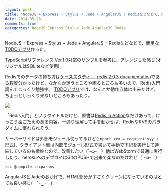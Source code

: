 ```yaml
---
layout: post
title: "NodeJS + Express + Stylus + Jade + AngularJS + Redisなどなどで、簡単なTODOアプリ"
date: 2014-05-26
comments: true
categories: NodeJS Express Stylus Jade AngularJS Redis
---
```


NodeJS + Express + Stylus + Jade + AngularJS + Redisなどなどで、[簡単なTODOアプリ](http://ice-me.herokuapp.com/todos)作った。

[TypeScriptリファレンス Ver.1.0対応](http://www.amazon.co.jp/gp/product/484433588X/ref=as_li_ss_tl?ie=UTF8&camp=247&creative=7399&creativeASIN=484433588X&linkCode=as2&tag=mono0926-22)のサンプルを参考に、アレンジした感じ(オリジナルはSQLiteなど使用)。

Redisでのデータの持ち方は[ケーススタディ — redis 2.0.3 documentation](http://redis.shibu.jp/tutorial/)である程度分かったけど、なかなか迷うところや困るところも多いので、Redis入門読んでじっくり勉強中。
[TODOアプリ](http://ice-me.herokuapp.com/todos)では、なんとか動作自体は出来たけど、ちょっとしっくり来ないところもあったり。

<a href="http://www.amazon.co.jp/gp/product/B00HSC64P8/ref=as_li_ss_il?ie=UTF8&camp=247&creative=7399&creativeASIN=B00HSC64P8&linkCode=as2&tag=mono0926-22"><img border="0" src="http://ws-fe.amazon-adsystem.com/widgets/q?_encoding=UTF8&ASIN=B00HSC64P8&Format=_SL160_&ID=AsinImage&MarketPlace=JP&ServiceVersion=20070822&WS=1&tag=mono0926-22" ></a><img src="http://ir-jp.amazon-adsystem.com/e/ir?t=mono0926-22&l=as2&o=9&a=B00HSC64P8" width="1" height="1" border="0" alt="" style="border:none !important; margin:0px !important;" />

「Redis入門」というタイトルだけど、原書は[Redis in Action](http://www.amazon.com/gp/product/1617290858/ref=as_li_tl?ie=UTF8&camp=1789&creative=390957&creativeASIN=1617290858&linkCode=as2&tag=mono0926-20&linkId=TTS6QNHCUFJDJESI)なだけあって、けっこう歯ごたえのある内容。一通り理解して手を動かせば、RedisやKVSのパラダイムに慣れられそう。


サーバーサイドは外部モジュール使ってるけど(`import xxx = require('yyy')`形式)、クライアント側は内部モジュール形式で書いて手動で下記を実行して連結しているのも微妙なので、改善したい（´-ω-｀）他はWebStormで普通に実行したり、herokuへのデプロイはGitのPUSHで出来て楽なのだけれど（´-ω-｀）
```
tsc @compile.tscparams
```

AngularJSとJadeのおかげで、HTML部分がすごくクリーンになっているのはとても良い感じ(　´･‿･｀)

<script src="https://gist.github.com/mono0926/3ee7f4c5016e88a6c6a3.js"></script>

